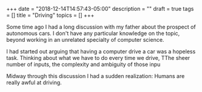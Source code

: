 +++
date = "2018-12-14T14:57:43-05:00"
description = ""
draft = true
tags = []
title = "Driving"
topics = []
+++

Some time ago I had a long discussion with my father about the prospect of autonomous cars.
I don't have any particular knowledge on the topic, beyond working in an unrelated specialty of computer science.

I had started out arguing that having a computer drive a car was a hopeless task.
Thinking about what we have to do every time we drive,
TThe sheer number of inputs, the complexity and ambiguity of those inpu

Midway through this discussion I had a sudden realization: Humans are really awful at driving.

